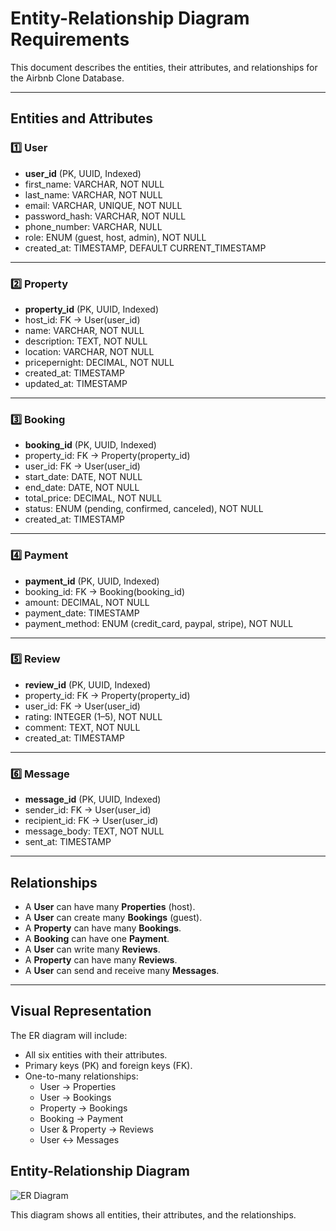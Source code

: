 # Entity-Relationship Diagram Requirements

This document describes the entities, their attributes, and relationships for the Airbnb Clone Database.

---

## Entities and Attributes

### 1️⃣ User
- **user_id** (PK, UUID, Indexed)
- first_name: VARCHAR, NOT NULL
- last_name: VARCHAR, NOT NULL
- email: VARCHAR, UNIQUE, NOT NULL
- password_hash: VARCHAR, NOT NULL
- phone_number: VARCHAR, NULL
- role: ENUM (guest, host, admin), NOT NULL
- created_at: TIMESTAMP, DEFAULT CURRENT_TIMESTAMP

---

### 2️⃣ Property
- **property_id** (PK, UUID, Indexed)
- host_id: FK → User(user_id)
- name: VARCHAR, NOT NULL
- description: TEXT, NOT NULL
- location: VARCHAR, NOT NULL
- pricepernight: DECIMAL, NOT NULL
- created_at: TIMESTAMP
- updated_at: TIMESTAMP

---

### 3️⃣ Booking
- **booking_id** (PK, UUID, Indexed)
- property_id: FK → Property(property_id)
- user_id: FK → User(user_id)
- start_date: DATE, NOT NULL
- end_date: DATE, NOT NULL
- total_price: DECIMAL, NOT NULL
- status: ENUM (pending, confirmed, canceled), NOT NULL
- created_at: TIMESTAMP

---

### 4️⃣ Payment
- **payment_id** (PK, UUID, Indexed)
- booking_id: FK → Booking(booking_id)
- amount: DECIMAL, NOT NULL
- payment_date: TIMESTAMP
- payment_method: ENUM (credit_card, paypal, stripe), NOT NULL

---

### 5️⃣ Review
- **review_id** (PK, UUID, Indexed)
- property_id: FK → Property(property_id)
- user_id: FK → User(user_id)
- rating: INTEGER (1–5), NOT NULL
- comment: TEXT, NOT NULL
- created_at: TIMESTAMP

---

### 6️⃣ Message
- **message_id** (PK, UUID, Indexed)
- sender_id: FK → User(user_id)
- recipient_id: FK → User(user_id)
- message_body: TEXT, NOT NULL
- sent_at: TIMESTAMP

---

## Relationships

- A **User** can have many **Properties** (host).
- A **User** can create many **Bookings** (guest).
- A **Property** can have many **Bookings**.
- A **Booking** can have one **Payment**.
- A **User** can write many **Reviews**.
- A **Property** can have many **Reviews**.
- A **User** can send and receive many **Messages**.

---

## Visual Representation

The ER diagram will include:

- All six entities with their attributes.
- Primary keys (PK) and foreign keys (FK).
- One-to-many relationships:
  - User → Properties
  - User → Bookings
  - Property → Bookings
  - Booking → Payment
  - User & Property → Reviews
  - User ↔ Messages




## Entity-Relationship Diagram

![ER Diagram](ERN/er_diagram.png)

This diagram shows all entities, their attributes, and the relationships.

